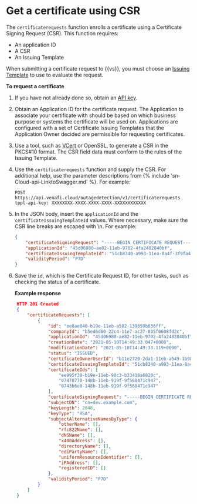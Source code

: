 # Get a certificate using CSR

The `certificaterequests` function enrolls a certificate using a Certificate Signing Request (CSR). This function requires:

* An application ID
* A CSR
* An Issuing Template

When submitting a certificate request to {{vs}}, you must choose an [Issuing Template](certificate-issuing-templates.md) 
to use to evaluate the request. 

**To request a certificate**

1. If you have not already done so, obtain an [API key](obtaining-api-key.md).

2. Obtain an Application ID for the certificate request. The Application to
   associate your certificate with should be based on which business purpose or
   systems the certificate will be used on. Applications are configured with a
   set of Certificate Issuing Templates that the Application Owner decided are
   permissible for requesting certificates.

3. Use a tool, such as
   [VCert](https://github.com/Venafi/vcert/blob/master/README-CLI-CLOUD.md#generating-a-new-key-pair-and-csr)
   or OpenSSL, to generate a CSR in the PKCS#10 format. The CSR field data must
   conform to the rules of the Issuing Template. 

4. Use the `certificaterequests` function and supply the CSR. For additional
   help, use the parameter descriptions from {% include
   'sn-Cloud-api-LinktoSwagger.md' %}. For example:
    ```
    POST https://api.venafi.cloud/outagedetection/v1/certificaterequests
    tppl-api-key: XXXXXXXX-XXXX-XXXX-XXXX-XXXXXXXXXXXX
    ```
5. In the JSON body, insert the `applicationId` and the
   `certificateIssuingTemplateId` values. Where necessary, make sure the CSR
   line breaks are escaped with \n. For example:
    ```json
    {
        "certificateSigningRequest": "-----BEGIN CERTIFICATE REQUEST-----\nMIICYzCCAUsCAQAwHj....BoiNIqtVQxFsfT+\n-----END CERTIFICATE REQUEST-----\n",
        "applicationId": "45d06980-ae82-11eb-9702-4fa2482840bf",
        "certificateIssuingTemplateId": "51cb8340-a993-11ea-8a4f-3f9fa45442b2",
        "validityPeriod": "P7D"
    }
    ```    
6. Save the `id`, which is the Certificate Request ID, for other tasks, such as
   checking the status of a certificate. 

    **Example response**

```json
    HTTP 201 Created
    {
        "certificateRequests": [
            {
                "id": "ee8ae040-b19e-11eb-a502-139659b036ff",
                "companyId": "b5ed6d60-22c4-11e7-ac27-035f0608fd2c",
                "applicationId": "45d06980-ae82-11eb-9702-4fa2482840bf",
                "creationDate": "2021-05-10T14:49:33.047+0000",
                "modificationDate": "2021-05-10T14:49:33.119+0000",
                "status": "ISSUED",
                "certificateOwnerUserId": "b11e2720-2da1-11eb-a549-1b98453c62c9",
                "certificateIssuingTemplateId": "51cb8340-a993-11ea-8a4f-3f9fa45442b2",
                "certificateIds": [
                    "ee995f30-b19e-11eb-90c3-b33418a6820c",
                    "07478770-148b-11eb-919f-9f568471c947",
                    "0743b6e0-148b-11eb-919f-9f568471c947"
                ],
                "certificateSigningRequest": "-----BEGIN CERTIFICATE REQUEST-----\nMIICYzCCAUsCA...Gc9UDRtBoiNIqtVQxFsfT+\n-----END CERTIFICATE REQUEST-----\n",
                "subjectDN": "cn=dev.example.com",
                "keyLength": 2048,
                "keyType": "RSA",
                "subjectAlternativeNamesByType": {
                    "otherName": [],
                    "rfc822Name": [],
                    "dNSName": [],
                    "x400Address": [],
                    "directoryName": [],
                    "ediPartyName": [],
                    "uniformResourceIdentifier": [],
                    "iPAddress": [],
                    "registeredID": []
                },
                "validityPeriod": "P7D"
            }
        ]
    }
```